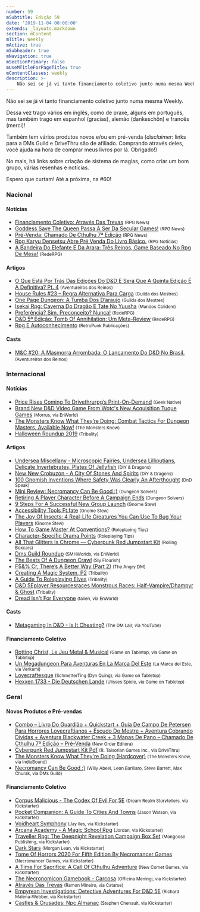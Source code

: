 ```yaml
---
number: 59
mSubtitle: Edição 59
date: '2019-11-04 00:00:00'
extends: _layouts.markdown
section: mContent
mTitle: Weekly
mActive: true
mSubheader: true
mNavigation: true
mSectionPrimary: false
mUseMTitleForPageTitle: true
mContentClasses: weekly
description: >-
    Não sei se já vi tanto financiamento coletivo junto numa mesma Weekly.     Dessa vez trago vários em inglês, como de praxe, alguns em português, mas também trago em espanhol (gracias), alemão (dankeschön) e francês (merci)!    Também tem vários produtos novos e/ou em pré-venda (*disclai
---
```


Não sei se já vi tanto financiamento coletivo junto numa mesma Weekly. 

Dessa vez trago vários em inglês, como de praxe, alguns em português, mas também trago em espanhol (gracias), alemão (dankeschön) e francês (merci)!

Também tem vários produtos novos e/ou em pré-venda (*disclaimer*: links para a DMs Guild e DriveThru são de afiliado. Comprando através deles, você ajuda na hora de comprar meus livros por lá. Obrigado!)

No mais, há links sobre criação de sistema de magias, como criar um bom grupo, várias resenhas e notícias.

Espero que curtam! Até a próxima, na #60!

### Nacional

#### Notícias

- [Financiamento Coletivo: Através Das Trevas] <small>(RPG News)</small>
- [Goddess Save The Queen Passa A Ser Da Secular Games!] <small>(RPG News)</small>
- [Pré-Venda: Chamado De Cthulhu 7ª Edição] <small>(RPG News)</small>
- [Rpg Karyu Densetsu Abre Pré Venda Do Livro Básico.] <small>(RPG Notícias)</small>
- [A Bandeira Do Elefante E Da Arara: Três Reinos, Game Baseado No Rpg De Mesa!] <small>(RedeRPG)</small>

#### Artigos

- [O Que Está Por Trás Das Edições Do D&amp;D E Será Que A Quinta Edição É A Definitiva? Pt. 4] <small>(Aventureiros dos Reinos)</small>
- [House Rules #23 – Regra Alternativa Para Carga] <small>(Guilda dos Mestres)</small>
- [One Page Dungeon: A Tumba Dos D’araujo] <small>(Guilda dos Mestres)</small>
- [Isekai Rpg: Caverna Do Dragão E Tate No Yuusha] <small>(Mundos Colidem)</small>
- [Preferência? Sim. Preconceito? Nunca!] <small>(RedeRPG)</small>
- [D&amp;D 5ª Edição: Tomb Of Annihilation: Um Meta-Review] <small>(RedeRPG)</small>
- [Rpg E Autoconhecimento] <small>(RetroPunk Publicações)</small>

#### Casts

- [M&amp;C #20: A Masmorra Arrombada: O Lançamento Do D&amp;D No Brasil.] <small>(Aventureiros dos Reinos)</small>

### Internacional

#### Notícias

- [Price Rises Coming To Drivethrurpg’s Print-On-Demand] <small>(Geek Native)</small>
- [Brand New D&amp;D Video Game From Wotc&#039;s New Acquisition Tuque Games] <small>(Morrus, via EnWorld)</small>
- [The Monsters Know What They’re Doing: Combat Tactics For Dungeon Masters, Available Now!] <small>(The Monsters Know)</small>
- [Halloween Roundup 2019] <small>(Tribality)</small>

#### Artigos

- [Undersea Miscellany - Microscopic Fairies, Undersea Lilliputians, Delicate Invertebrates, Plates Of Jellyfish] <small>(DIY &amp; Dragons)</small>
- [New New Crobuzon - A City Of Stones And Spirits] <small>(DiY &amp; Dragons)</small>
- [100 Gnomish Inventions Where Safety Was Clearly An Afterthought] <small>(DnD Speak)</small>
- [Mini Review: Necromancy Can Be Good :)] <small>(Dungeon Solvers)</small>
- [Retiring A Player Character Before A Campaign Ends] <small>(Dungeon Solvers)</small>
- [9 Steps For A Successful New Group Launch] <small>(Gnome Stew)</small>
- [Accessibility Tools Ft.fate] <small>(Gnome Stew)</small>
- [The Joy Of Insects: 4 Real-Life Creatures You Can Use To Bug Your Players] <small>(Gnome Stew)</small>
- [How To Game Master At Conventions?] <small>(Roleplaying Tips)</small>
- [Character-Specific Drama Points] <small>(Roleplaying Tips)</small>
- [All That Glitters Is Chrome — Cyberpunk Red Jumpstart Kit] <small>(Rolling Boxcars)</small>
- [Dms Guild Roundup] <small>(SMHWorlds, via EnWorld)</small>
- [The Beats Of A Dungeon Crawl] <small>(Sly Flourish)</small>
- [F$&amp;% Cr, There’s A Better Way (Part 2)] <small>(The Angry DM)</small>
- [Creating A Magic System, P2] <small>(Tribality)</small>
- [A Guide To Roleplaying Elves] <small>(Tribality)</small>
- [D&amp;D 5Eplayer Resourcesraces Monstrous Races: Half-Vampire/Dhampyr &amp; Ghost] <small>(Tribality)</small>
- [Dread Isn&#039;t For Everyone] <small>(talien, via EnWorld)</small>

#### Casts

- [Metagaming In D&amp;D - Is It Cheating?] <small>(The DM Lair, via YouTube)</small>

#### Financiamento Coletivo

- [Rotting Christ, Le Jeu Metal &amp; Musical] <small>(Game on Tabletop, via Game on Tabletop)</small>
- [Un Megadungeon Para Aventuras En La Marca Del Este] <small>(La Marca del Este, via Verkami)</small>
- [Lovecraftesque] <small>(SchmetterTing (Dyn Quing), via Game on Tabletop)</small>
- [Hexxen 1733 - Die Deutschen Lande] <small>(Ulisses Spiele, via Game on Tabletop)</small>

### Geral

#### Novos Produtos e Pré-vendas

- [Combo – Livro Do Guardião + Quickstart + Guia De Campo De Petersen Para Horrores Lovecraftianos + Escudo Do Mestre + Aventura Cobrando Dívidas + Aventura Blackwater Creek + 3 Mapas De Pano – Chamado De Cthulhu 7ª Edição – Pré-Venda] <small>(New Order Editora)</small>
- [Cyberpunk Red Jumpstart Kit Pdf] <small>(R. Talsorian Games Inc., via DriveThru)</small>
- [The Monsters Know What They&#039;re Doing (Hardcover)] <small>(The Monsters Know, via IndieBound)</small>
- [Necromancy Can Be Good :)] <small>(Willy Abeel, Leon Barillaro, Steve Barrett, Max Churak, via DMs Guild)</small>

#### Financiamento Coletivo

- [Corpus Malicious - The Codex Of Evil For 5E] <small>(Dream Realm Storytellers, via Kickstarter)</small>
- [Pocket Companion: A Guide To Cities And Towns] <small>(Jason Watson, via Kickstarter)</small>
- [Voidheart Symphony] <small>(Jay Iles, via Kickstarter)</small>
- [Arcana Academy - A Magic School Rpg] <small>(Jordan, via Kickstarter)</small>
- [Traveller Rpg: The Deepnight Revelation Campaign Box Set] <small>(Mongoose Publishing, via Kickstarter)</small>
- [Dark Stars] <small>(Morgan Lean, via Kickstarter)</small>
- [Tome Of Horrors 2020 For Fifth Edition By Necromancer Games] <small>(Necromancer Games, via Kickstarter)</small>
- [A Time For Sacrifice: A Call Of Cthulhu Adventure] <small>(New Comet Games, via Kickstarter)</small>
- [The Necronomicon Gamebook - Carcosa] <small>(Officina Meningi, via Kickstarter)</small>
- [Através Das Trevas] <small>(Ramon Mineiro, via Catarse)</small>
- [Empyrean Investigations: Detective Adventures For D&amp;D 5E] <small>(Richard Malena-Webber, via Kickstarter)</small>
- [Castles &amp; Crusades: Npc Almanac] <small>(Stephen Chenault, via Kickstarter)</small>


[The Beats Of A Dungeon Crawl]: https://slyflourish.com/beats_of_a_dungeon_crawl.html
[F$&amp;% Cr, There’s A Better Way (Part 2)]: https://theangrygm.com/f-cr-theres-a-better-way-part-2/
[Dread Isn&#039;t For Everyone]: https://www.enworld.org/threads/dread-isnt-for-everyone.668055/
[Isekai Rpg: Caverna Do Dragão E Tate No Yuusha]: https://www.mundoscolidem.com.br/isekai-rpg-caverna-do-dragao-e-tate-no-yuusha/
[Creating A Magic System, P2]: https://www.tribality.com/2019/10/28/creating-a-magic-system-p2/
[9 Steps For A Successful New Group Launch]: https://gnomestew.com/steps-for-successful-launch/
[100 Gnomish Inventions Where Safety Was Clearly An Afterthought]: http://dndspeak.com/2019/10/100-gnomish-inventions-where-safety-was-clearly-an-afterthought/
[One Page Dungeon: A Tumba Dos D’araujo]: http://guildadosmestres.com.br/2019/10/28/one-page-dungeon-a-tumba-dos-daraujo/
[Retiring A Player Character Before A Campaign Ends]: https://www.dungeonsolvers.com/2019/10/28/retiring-a-player-character-before-a-campaign-ends/
[Goddess Save The Queen Passa A Ser Da Secular Games!]: https://newsrpg.wordpress.com/2019/10/29/goddess-save-the-queen-passa-a-ser-da-secular-games/
[New New Crobuzon - A City Of Stones And Spirits]: https://diyanddragons.blogspot.com/2019/10/new-new-crobuzon-city-of-stones-and.html
[How To Game Master At Conventions?]: https://www.roleplayingtips.com/rptn/how-to-game-master-at-conventions/
[The Monsters Know What They’re Doing: Combat Tactics For Dungeon Masters, Available Now!]: http://themonstersknow.com/the-monsters-know-what-theyre-doing-combat-tactics-for-dungeon-masters-available-now/
[The Monsters Know What They&#039;re Doing (Hardcover)]: https://www.indiebound.org/book/9781982122669
[D&amp;D 5Eplayer Resourcesraces Monstrous Races: Half-Vampire/Dhampyr &amp; Ghost]: https://www.tribality.com/2019/10/29/monstrous-races-half-vampire-dhampyr-ghost/
[Metagaming In D&amp;D - Is It Cheating?]: https://www.youtube.com/watch?v=3iL4-wIqYg4
[Halloween Roundup 2019]: https://www.tribality.com/2019/10/29/halloween-roundup-2019/
[Brand New D&amp;D Video Game From Wotc&#039;s New Acquisition Tuque Games]: https://www.enworld.org/threads/brand-new-d-d-video-game-from-wotcs-new-acquisition-tuque-games.668247/
[A Bandeira Do Elefante E Da Arara: Três Reinos, Game Baseado No Rpg De Mesa!]: https://www.rederpg.com.br/2019/10/29/a-bandeira-do-elefante-e-da-arara-tres-reinos-game-baseado-no-rpg-de-mesa/
[Pré-Venda: Chamado De Cthulhu 7ª Edição]: https://newsrpg.wordpress.com/2019/10/30/pre-venda-chamado-de-cthulhu-7a-edicao/
[Combo – Livro Do Guardião + Quickstart + Guia De Campo De Petersen Para Horrores Lovecraftianos + Escudo Do Mestre + Aventura Cobrando Dívidas + Aventura Blackwater Creek + 3 Mapas De Pano – Chamado De Cthulhu 7ª Edição – Pré-Venda]: https://newordereditora.com.br/loja/rpg/chamado-de-cthulhu/combo-livro-do-guardiao-quickstart-guia-de-campo-de-petersen-para-horrores-lovecraftianos-escudo-do-mestre-aventura-cobrando-dividas-aventura-blackwater-creek-3-mapas-de-pano-chamado-d/
[Dark Stars]: https://www.kickstarter.com/projects/darkstars/dark-stars
[Pocket Companion: A Guide To Cities And Towns]: https://www.kickstarter.com/projects/wisdomsavemedia/pocket-companion-a-guide-to-cities-and-towns
[Castles &amp; Crusades: Npc Almanac]: https://www.kickstarter.com/projects/676918054/castles-and-crusades-npc-almanac
[Arcana Academy - A Magic School Rpg]: https://www.kickstarter.com/projects/tabletopcrow/arcana-academy
[Corpus Malicious - The Codex Of Evil For 5E]: https://www.kickstarter.com/projects/corpusmalicious/corpus-malicious-the-codex-of-evil-for-5e
[All That Glitters Is Chrome — Cyberpunk Red Jumpstart Kit]: https://rollingboxcars.com/2019/10/30/all-that-glitters-is-chrome-cyberpunk-red-jumpstart-kit/
[Cyberpunk Red Jumpstart Kit Pdf]: https://www.drivethrurpg.com/product/279014/Cyberpunk-Red-Jumpstart-Kit?affiliate_id=2024265
[The Joy Of Insects: 4 Real-Life Creatures You Can Use To Bug Your Players]: https://gnomestew.com/the-joy-of-insects-4-real-life-creatures-you-can-use-to-bug-your-players/
[O Que Está Por Trás Das Edições Do D&amp;D E Será Que A Quinta Edição É A Definitiva? Pt. 4]: http://aventureirosdosreinos.com/o-que-esta-por-tras-das-edicoes-do-dd-e-sera-que-a-quinta-edicao-e-a-definitiva-pt-4/
[Empyrean Investigations: Detective Adventures For D&amp;D 5E]: https://www.kickstarter.com/projects/rmalena/empyrean-investigations
[A Time For Sacrifice: A Call Of Cthulhu Adventure]: https://www.kickstarter.com/projects/newcometgames/a-time-for-sacrifice-a-call-of-cthulhu-adventure
[Tome Of Horrors 2020 For Fifth Edition By Necromancer Games]: https://www.kickstarter.com/projects/necromancergames/tome-of-horrors-2020-for-fifth-edition-by-necromancer-games
[The Necronomicon Gamebook - Carcosa]: https://www.kickstarter.com/projects/officinameningi/the-necronomicon-gamebook-carcosa
[Voidheart Symphony]: https://www.kickstarter.com/projects/jayciles/voidheart-symphony
[Price Rises Coming To Drivethrurpg’s Print-On-Demand]: https://www.geeknative.com/69201/price-rises-coming-to-drivethrurpgs-print-on-demand/#new_tab?utm_source=rss&amp;utm_medium=rss&amp;utm_campaign=price-rises-coming-to-drivethrurpgs-print-on-demand
[Dms Guild Roundup]: https://www.enworld.org/threads/dms-guild-roundup.668139
[Character-Specific Drama Points]: https://www.roleplayingtips.com/rptn/character-specific-drama-points/
[Rpg E Autoconhecimento]: https://retropunk.com.br/editora/rpg-e-autoconhecimento/
[Preferência? Sim. Preconceito? Nunca!]: https://www.rederpg.com.br/2019/10/31/preferencia-sim-preconceito-nunca/
[Undersea Miscellany - Microscopic Fairies, Undersea Lilliputians, Delicate Invertebrates, Plates Of Jellyfish]: https://diyanddragons.blogspot.com/2019/11/undersea-miscellany-microscopic-fairies.html
[A Guide To Roleplaying Elves]: https://www.tribality.com/2019/11/01/a-guide-to-roleplaying-elves/
[Accessibility Tools Ft.fate]: https://gnomestew.com/accessibility-tools-ft-fate/
[Mini Review: Necromancy Can Be Good :)]: https://www.dungeonsolvers.com/2019/11/01/mini-review-necromancy-can-be-good/
[Necromancy Can Be Good :)]: https://www.dmsguild.com/product/293555/Necromancy-Can-Be-Good-?affiliate_id=2024265
[House Rules #23 – Regra Alternativa Para Carga]: http://guildadosmestres.com.br/2019/11/01/house-rules-23-regra-alternativa-para-carga/
[Financiamento Coletivo: Através Das Trevas]: https://newsrpg.wordpress.com/2019/11/02/financiamento-coletivo-atraves-das-trevas/
[Através Das Trevas]: https://www.catarse.me/atravesdastrevas
[M&amp;C #20: A Masmorra Arrombada: O Lançamento Do D&amp;D No Brasil.]: http://aventureirosdosreinos.com/mc-20-a-masmorra-arrombada-o-lancamento-do-dd-no-brasil/
[Rotting Christ, Le Jeu Metal &amp; Musical]: https://www.gameontabletop.com/cf258/rotting-christ-le-jeu-metal-musical.html
[Un Megadungeon Para Aventuras En La Marca Del Este]: https://www.verkami.com/projects/24869-un-megadungeon-para-aventuras-en-la-marca-del-este
[Hexxen 1733 - Die Deutschen Lande]: https://www.gameontabletop.com/cf270/hexxen-1733-die-deutschen-lande.html
[Lovecraftesque]: https://www.gameontabletop.com/cf240/lovecraftesque.html
[Traveller Rpg: The Deepnight Revelation Campaign Box Set]: https://www.kickstarter.com/projects/1990654819/traveller-rpg-the-deepnight-revelation-campaign-box-set
[D&amp;D 5ª Edição: Tomb Of Annihilation: Um Meta-Review]: https://www.rederpg.com.br/2019/11/03/dd-5a-edicao-tomb-of-annihilation-um-meta-review/
[Rpg Karyu Densetsu Abre Pré Venda Do Livro Básico.]: https://www.rpgnoticias.com.br/post/rpg-karyu-densetsu-abre-pre-venda-do-livro-basico
